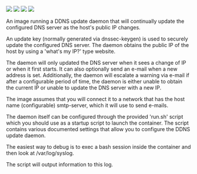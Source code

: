 ![](https://img.shields.io/docker/stars/redwyvern/ddns-dnssec-nsupdate.svg)
![](https://img.shields.io/docker/pulls/redwyvern/ddns-dnssec-nsupdate.svg)
![](https://img.shields.io/docker/automated/redwyvern/ddns-dnssec-nsupdate.svg)
[![](https://images.microbadger.com/badges/image/redwyvern/ddns-dnssec-nsupdate.svg)](https://microbadger.com/images/redwyvern/ddns-dnssec-nsupdate "Get your own image badge on microbadger.com")

An image running a DDNS update daemon that will continually update the configured DNS server as the host's public IP changes.

An update key (normally generated via dnssec-keygen) is used to securely update the configured DNS server. The daemon obtains the
public IP of the host by using a 'what's my IP?' type website.

The daemon will only updated the DNS server when it sees a change of IP or when it first starts. It can also optionally send an
e-mail when a new address is set. Additionally, the daemon will escalate a warning via e-mail if after a configurable period
of time, the daemon is either unable to obtain the current IP or unable to update the DNS server with a new IP.

The image assumes that you will connect it to a network that has the host name (configurable) smtp-server, which it will use to
send e-mails.

The daemon itself can be configured through the provided 'run.sh' script which you should use as a startup script to launch the container.
The script contains various documented settings that allow you to configure the DDNS update daemon.

The easiest way to debug is to exec a bash session inside the container and then look at /var/log/syslog.

The script will output information to this log.
